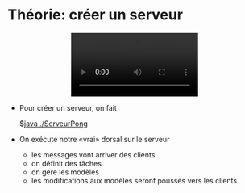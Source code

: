 # Théorie: créer un serveur

<center>
<video width="50%" src="serveur.mp4" type="video/mp4" controls>
</center>

* Pour créer un serveur, on fait

    $[java ./ServeurPong]()


* On exécute notre «vrai» dorsal sur le serveur
    * les messages vont arriver des clients
    * on définit des tâches
    * on gère les modèles
    * les modifications aux modèles seront poussés vers les clients
